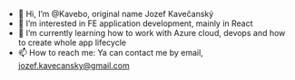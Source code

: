- 👋 Hi, I’m @Kavebo, original name Jozef Kavečanský
- 👀 I’m interested in FE application development, mainly in React
- 🌱 I’m currently learning how to work with Azure cloud, devops and how to create whole app lifecycle
- 📫 How to reach me: Ya can contact me by email, jozef.kavecansky@gmail.com

<!---
Kavebo/Kavebo is a ✨ special ✨ repository because its `README.md` (this file) appears on your GitHub profile.
You can click the Preview link to take a look at your changes.
--->
